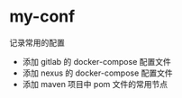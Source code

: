 # my-conf
记录常用的配置
- 添加 gitlab 的 docker-compose 配置文件
- 添加 nexus 的 docker-compose 配置文件
- 添加 maven 项目中 pom 文件的常用节点

